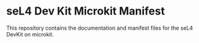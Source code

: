 # seL4 Dev Kit Microkit Manifest

This repository contains the documentation and manifest files for the seL4 DevKit on microkit.